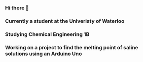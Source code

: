 ### Hi there 👋

### Currently a student at the Univeristy of Waterloo
### Studying Chemical Engineering 1B
### Working on a project to find the melting point of saline solutions using an Arduino Uno
<!--
**AydinReid03/AydinReid03** is a ✨ _special_ ✨ repository because its `README.md` (this file) appears on your GitHub profile.

Here are some ideas to get you started:

- 🔭 I’m currently working on ...
- 🌱 I’m currently learning ...
- 👯 I’m looking to collaborate on ...
- 🤔 I’m looking for help with ...
- 💬 Ask me about ...
- 📫 How to reach me: ...
- 😄 Pronouns: ...
- ⚡ Fun fact: ...
-->
